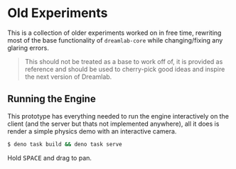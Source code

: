 # Old Experiments

This is a collection of older experiments worked on in free time, rewriting most of the base functionality of `dreamlab-core` while changing/fixing any glaring errors.

> This should not be treated as a base to work off of, it is provided as reference and should be used to cherry-pick good ideas and inspire the next version of Dreamlab.

## Running the Engine

This prototype has everything needed to run the engine interactively on the client (and the server but thats not implemented anywhere), all it does is render a simple physics demo with an interactive camera.

```sh
$ deno task build && deno task serve
```

Hold <kbd>SPACE</kbd> and drag to pan.
